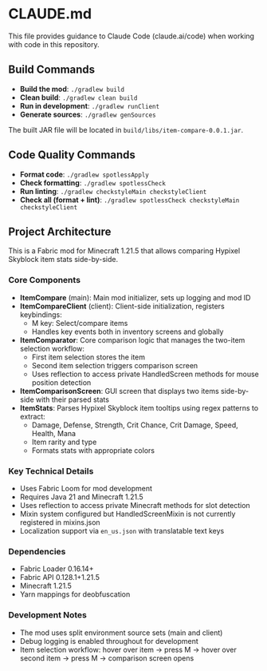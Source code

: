 # CLAUDE.md

This file provides guidance to Claude Code (claude.ai/code) when working with code in this repository.

## Build Commands

- **Build the mod**: `./gradlew build`
- **Clean build**: `./gradlew clean build`
- **Run in development**: `./gradlew runClient`
- **Generate sources**: `./gradlew genSources`

The built JAR file will be located in `build/libs/item-compare-0.0.1.jar`.

## Code Quality Commands

- **Format code**: `./gradlew spotlessApply`
- **Check formatting**: `./gradlew spotlessCheck`
- **Run linting**: `./gradlew checkstyleMain checkstyleClient`
- **Check all (format + lint)**: `./gradlew spotlessCheck checkstyleMain checkstyleClient`

## Project Architecture

This is a Fabric mod for Minecraft 1.21.5 that allows comparing Hypixel Skyblock item stats side-by-side.

### Core Components

- **ItemCompare** (main): Main mod initializer, sets up logging and mod ID
- **ItemCompareClient** (client): Client-side initialization, registers keybindings:
  - M key: Select/compare items
  - Handles key events both in inventory screens and globally
- **ItemComparator**: Core comparison logic that manages the two-item selection workflow:
  - First item selection stores the item
  - Second item selection triggers comparison screen
  - Uses reflection to access private HandledScreen methods for mouse position detection
- **ItemComparisonScreen**: GUI screen that displays two items side-by-side with their parsed stats
- **ItemStats**: Parses Hypixel Skyblock item tooltips using regex patterns to extract:
  - Damage, Defense, Strength, Crit Chance, Crit Damage, Speed, Health, Mana
  - Item rarity and type
  - Formats stats with appropriate colors

### Key Technical Details

- Uses Fabric Loom for mod development
- Requires Java 21 and Minecraft 1.21.5
- Uses reflection to access private Minecraft methods for slot detection
- Mixin system configured but HandledScreenMixin is not currently registered in mixins.json
- Localization support via `en_us.json` with translatable text keys

### Dependencies

- Fabric Loader 0.16.14+
- Fabric API 0.128.1+1.21.5
- Minecraft 1.21.5
- Yarn mappings for deobfuscation

### Development Notes

- The mod uses split environment source sets (main and client)
- Debug logging is enabled throughout for development
- Item selection workflow: hover over item → press M → hover over second item → press M → comparison screen opens